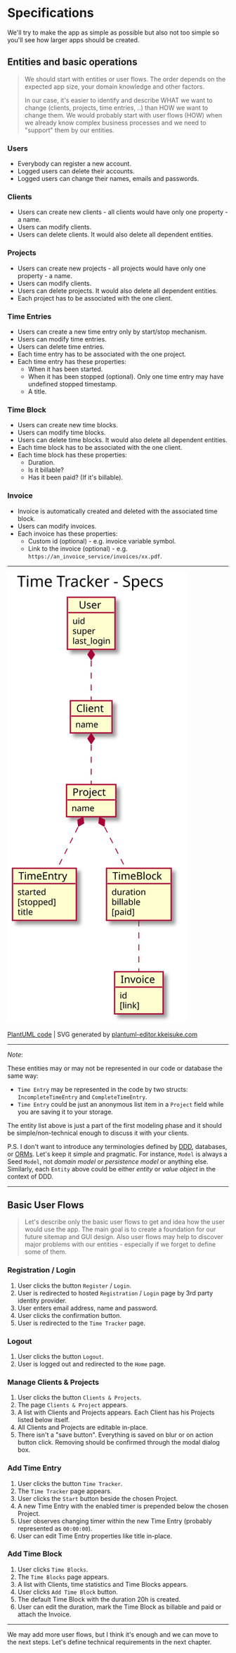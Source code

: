 # Specifications

We'll try to make the app as simple as possible but also not too simple so you'll see how larger apps should be created.

## Entities and basic operations

> We should start with entities or user flows. The order depends on the expected app size, your domain knowledge and other factors. 
>
> In our case, it's easier to identify and describe WHAT we want to change (clients, projects, time entries, ..) than HOW we want to change them. We would probably start with user flows (HOW) when we already know complex business processes and we need to "support" them by our entities.

### Users

- Everybody can register a new account.
- Logged users can delete their accounts.
- Logged users can change their names, emails and passwords.

### Clients

- Users can create new clients - all clients would have only one property - a name.
- Users can modify clients.
- Users can delete clients. It would also delete all dependent entities.

### Projects

- Users can create new projects - all projects would have only one property - a name.
- Users can modify clients.
- Users can delete projects. It would also delete all dependent entities.
- Each project has to be associated with the one client.

### Time Entries

- Users can create a new time entry only by start/stop mechanism.
- Users can modify time entries.
- Users can delete time entries.
- Each time entry has to be associated with the one project.
- Each time entry has these properties:
  - When it has been started.
  - When it has been stopped (optional). Only one time entry may have undefined stopped timestamp.
  - A title.

### Time Block

- Users can create new time blocks.
- Users can modify time blocks.
- Users can delete time blocks. It would also delete all dependent entities.
- Each time block has to be associated with the one client.
- Each time block has these properties:
  - Duration.
  - Is it billable?
  - Has it been paid? (If it's billable).

### Invoice

- Invoice is automatically created and deleted with the associated time block.
- Users can modify invoices.
- Each invoice has these properties:
  - Custom id (optional) - e.g. invoice variable symbol.
  - Link to the invoice (optional) - e.g. `https://an_invoice_service/invoices/xx.pdf`.

---

![Entity Diagram](/static/images/time_tracker_specs.svg)

[PlantUML code](http://www.plantuml.com/plantuml/umla/PK_BIWKn3DtdAxeMlDzmKLou4zJLuABJPX4dVT1c517_tKmiLhoRdd8UISwvYs-o9mOXONHFbFHfFcpOtBLxh1WwG5bVCOXxxaf-WdEOFB5YzWaLgk_zlRG8Nx_MMoRCekPXcif3AuQNaYs_uH8s4-FUl539-bs9sQzyx5ggf_ZoBtINfNrOoEfWF8nTIgseNkUisv_CVNuh5D0IYuuxW2blDjTQNfrEemFyW37Zza4fCq-6eHs-UHFCIagFjN367FV4tm00) | SVG generated by [plantuml-editor.kkeisuke.com](https://plantuml-editor.kkeisuke.com/) 

---

_Note_: 

These entities may or may not be represented in our code or database the same way:
   - `Time Entry` may be represented in the code by two structs: `IncompleteTimeEntry` and `CompleteTimeEntry`.
   - `Time Entry` could be just an anonymous list item in a `Project` field while you are saving it to your storage.

The entity list above is just a part of the first modeling phase and it should be simple/non-technical enough to discuss it with your clients.

P.S. I don't want to introduce any terminologies defined by [DDD](https://en.wikipedia.org/wiki/Domain-driven_design), databases, or [ORMs](https://blog.bitsrc.io/what-is-an-orm-and-why-you-should-use-it-b2b6f75f5e2a). Let's keep it simple and pragmatic. For instance, `Model` is always a Seed `Model`, not _domain model_ or _persistence model_ or anything else. Similarly, each `Entity` above could be either _entity_ or _value object_ in the context of DDD.

---


## Basic User Flows

> Let's describe only the basic user flows to get and idea how the user would use the app. The main goal is to create a foundation for our future sitemap and GUI design. Also user flows may help to discover major problems with our entities - especially if we forget to define some of them.

### Registration / Login

1. User clicks the button `Register` / `Login`.
1. User is redirected to hosted `Registration` / `Login` page by 3rd party identity provider.
1. User enters email address, name and password.
1. User clicks the confirmation button.
1. User is redirected to the `Time Tracker` page.

### Logout

1. User clicks the button `Logout`.
1. User is logged out and redirected to the `Home` page.

### Manage Clients & Projects

1. User clicks the button `Clients & Projects`.
1. The page `Clients & Project` appears.
1. A list with Clients and Projects appears. Each Client has his Projects listed below itself.
1. All Clients and Projects are editable in-place.
1. There isn't a "save button". Everything is saved on blur or on action button click. Removing should be confirmed through the modal dialog box.

### Add Time Entry

1. User clicks the button `Time Tracker`.
1. The `Time Tracker` page appears.
1. User clicks the `Start` button beside the chosen Project.
1. A new Time Entry with the enabled timer is prepended below the chosen Project.
1. User observes changing timer within the new Time Entry (probably represented as `00:00:00`).
1. User can edit Time Entry properties like title in-place. 

### Add Time Block

1. User clicks `Time Blocks`.
1. The `Time Blocks` page appears.
1. A list with Clients, time statistics and Time Blocks appears.
1. User clicks `Add Time Block` button.
1. The default Time Block with the duration 20h is created.
1. User can edit the duration, mark the Time Block as billable and paid or attach the Invoice.

---

We may add more user flows, but I think it's enough and we can move to the next steps. Let's define technical requirements in the next chapter.










